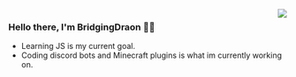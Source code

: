 <img align="right" src="https://github-readme-stats.vercel.app/api?username=BridgingDragon&show_icons=true&icon_color=CE1D2D&text_color=718096&bg_color=00000000&hide_title=true&hide_border=true" />

### Hello there, I'm BridgingDraon 🙋‍♂️

- Learning JS is my current goal.
- Coding discord bots and Minecraft plugins is what im currently working on.
